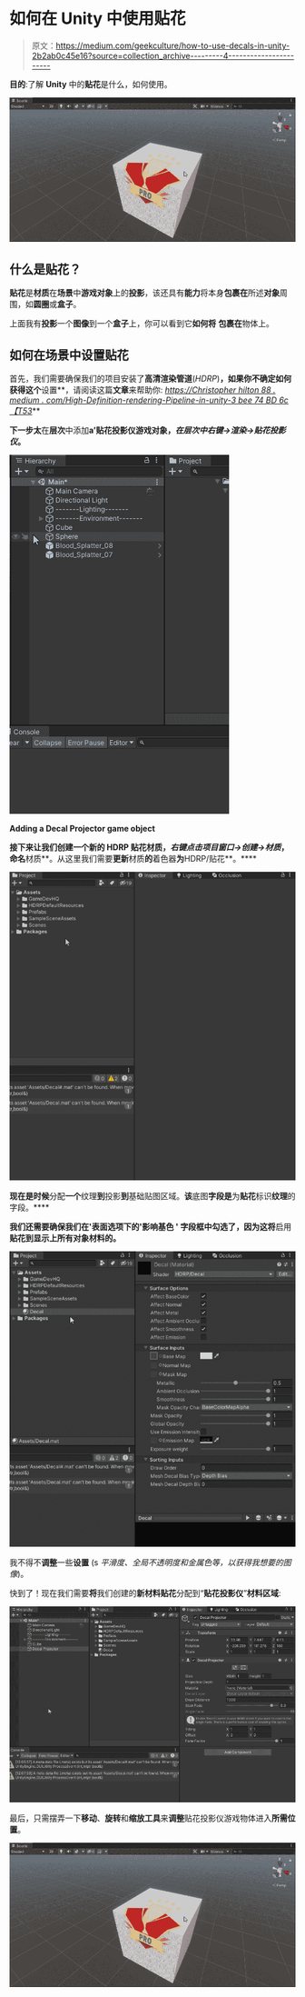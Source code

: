 # 如何在 Unity 中使用贴花

> 原文：<https://medium.com/geekculture/how-to-use-decals-in-unity-2b2ab0c45e16?source=collection_archive---------4----------------------->

**目的**:了解 **Unity** 中的**贴花**是什么，如何使用。

![](img/89593d8888c6c6043daf9722cdc438b5.png)

## 什么是贴花？

**贴花**是**材质**在**场景**中**游戏对象**上的**投影**，该还具有**能力**将本身**包裹在**所述**对象**周围，如**圆圈**或**盒子**。

上面我有**投影**一个**图像**到一个**盒子**上，你可以看到它**如何将** **包裹在**物体上。

## 如何在场景中设置贴花

首先，我们需要确保我们的项目安装了**高清渲染管道**(*HDRP*)**，如果你不确定如何获得这个**设置**，请阅读这篇**文章**来帮助你:
[*https://Christopher hilton 88 . medium . com/High-Definition-rendering-Pipeline-in-unity-3 bee 74 BD 6c【T53*](https://christopherhilton88.medium.com/high-definition-rendering-pipeline-in-unity-3bee774bd6c)**

**下一步太**在**层次**中添加**a’**贴花投影仪**游戏对象，*在层次中右键→渲染→贴花投影仪*。**

**![](img/1b5dba9c7b25acec2b10d2b6a6e91fd2.png)**

**Adding a Decal Projector game object**

**接下来让我们创建一个新的 **HDRP 贴花材质**，*右键点击项目窗口→创建→材质*，命名**材质**。从这里我们需要**更新**材质**的**着色器**为**HDRP/贴花**。****

**![](img/b0c2ff81ca2c68fca6bba16482309d42.png)**

**现在是时候**分配**一个**纹理**到**投影**到**基础贴图区域。**该**底图**字段是**为**贴花**标识**纹理**的字段。****

**我们还需要确保我们在'**表面选项**下的'**影响基色** ' **字段框中勾选了**，因为这将**启用****贴花**到**显示**上所有**对象材料**的**。****

![](img/1af40250e71f793abbe3aeca9ddeec32.png)

我不得不**调整**一些**设置** (s *平滑度、全局不透明度和金属色等，以获得我想要的图像*)。

快到了！现在我们需要**将**我们创建的**新材料贴花**分配到“**贴花投影仪**”**材料区域**:

![](img/c7c734f632a9cb68cb17c92ff9e72c34.png)

最后，只需摆弄一下**移动**、**旋转**和**缩放工具**来**调整**贴花投影仪游戏物体进入**所需位置**。

![](img/89593d8888c6c6043daf9722cdc438b5.png)